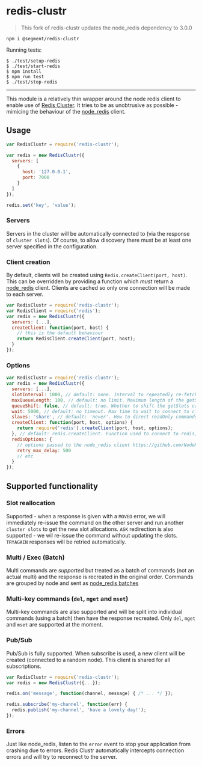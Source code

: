 # redis-clustr

> This fork of redis-clustr updates the node_redis dependency to 3.0.0

```
npm i @segment/redis-clustr
```

Running tests:

```
$ ./test/setup-redis
$ ./test/start-redis
$ npm install
$ npm run test
$ ./test/stop-redis
```

---

This module is a relatively thin wrapper around the node redis client to enable use of [Redis Cluster](http://redis.io/topics/cluster-spec). It tries to be as unobtrusive as possible - mimicing the behaviour of the [node_redis](https://github.com/mranney/node_redis) client.


## Usage


```javascript
var RedisClustr = require('redis-clustr');

var redis = new RedisClustr({
  servers: [
    {
      host: '127.0.0.1',
      port: 7000
    }
  ]
});

redis.set('key', 'value');
```

### Servers

Servers in the cluster will be automatically connected to (via the response of `cluster slots`). Of course, to allow discovery there must be at least one server specified in the configuration.

### Client creation

By default, clients will be created using `Redis.createClient(port, host)`. This can be overridden by providing a function which *must* return a [node_redis](https://github.com/mranney/node_redis) client. Clients are cached so only one connection will be made to each server.

```javascript
var RedisClustr = require('redis-clustr');
var RedisClient = require('redis');
var redis = new RedisClustr({
  servers: [...],
  createClient: function(port, host) {
    // this is the default behaviour
    return RedisClient.createClient(port, host);
  }
});
```

### Options

```javascript
var RedisClustr = require('redis-clustr');
var redis = new RedisClustr({
  servers: [...],
  slotInterval: 1000, // default: none. Interval to repeatedly re-fetch cluster slot configuration
  maxQueueLength: 100, // default: no limit. Maximum length of the getSlots queue (basically number of commands that can be queued whilst connecting to the cluster)
  queueShift: false, // default: true. Whether to shift the getSlots callback queue when it's at max length (error oldest callback), or to error on the new callback
  wait: 5000, // default: no timeout. Max time to wait to connect to cluster before sending an error to all getSlots callbacks
  slaves: 'share', // default: 'never'. How to direct readOnly commands: 'never' to use masters only, 'share' to distribute between masters and slaves or 'always' to  only use slaves (if available)
  createClient: function(port, host, options) {
    return require('redis').createClient(port, host, options);
  }, // default: redis.createClient. Function used to connect to redis, called with arguments above
  redisOptions: {
    // options passed to the node_redis client https://github.com/NodeRedis/node_redis#options-is-an-object-with-the-following-possible-properties
    retry_max_delay: 500
    // etc
  }
});
```


## Supported functionality

### Slot reallocation

Supported - when a response is given with a `MOVED` error, we will immediately re-issue the command on the other server and run another `cluster slots` to get the new slot allocations. `ASK` redirection is also supported - we wil re-issue the command without updating the slots. `TRYAGAIN` responses will be retried automatically.

### Multi / Exec (Batch)

Multi commands are *supported* but treated as a batch of commands (not an actual multi) and the response is recreated in the original order. Commands are grouped by node and sent as [node_redis batches](https://github.com/NodeRedis/node_redis#clientbatchcommands)

### Multi-key commands (`del`, `mget` and `mset`)

Multi-key commands are also supported and will be split into individual commands (using a batch) then have the response recreated. Only `del`, `mget` and `mset` are supported at the moment.

### Pub/Sub

Pub/Sub is fully supported. When subscribe is used, a new client will be created (connected to a random node). This client is shared for all subscriptions.

```javascript
var RedisClustr = require('redis-clustr');
var redis = new RedisClustr({...});

redis.on('message', function(channel, message) { /* ... */ });

redis.subscribe('my-channel', function(err) {
  redis.publish('my-channel', 'have a lovely day!');
});
```

### Errors

Just like node_redis, listen to the `error` event to stop your application from crashing due to errors. Redis Clustr automatically intercepts connection errors and will try to reconnect to the server.

